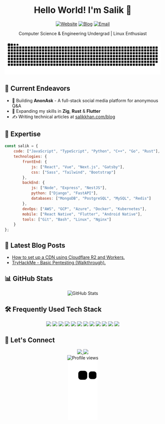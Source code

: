 <div align="center">
  
# Hello World! I'm Salik 👋

[![Website](https://img.shields.io/badge/Website-salikkhan.com-blue?style=for-the-badge&logo=google-chrome)](https://salikkhan.com)
[![Blog](https://img.shields.io/badge/Blog-salikkhan.com%2Fblog-orange?style=for-the-badge&logo=rss)](https://salikkhan.com/blog)
[![Email](https://img.shields.io/badge/Email-contact@salikkhan.com-red?style=for-the-badge&logo=gmail)](mailto:contact@salikkhan.com)

Computer Science & Engineering Undergrad | Linux Enthusiast 

<img src="https://raw.githubusercontent.com/Platane/snk/output/github-contribution-grid-snake.svg" alt="Snake animation" />
</div>

## 🚀 Current Endeavors
- 🔭 Building **AnonAsk** - A full-stack social media platform for anonymous Q&A
- 🌱 Expanding my skills in **Zig**, **Rust** & **Flutter**
- ✍️ Writing technical articles at [salikkhan.com/blog](https://salikkhan.com/blog)

## 🎯 Expertise
```javascript
const salik = {
    code: ["JavaScript", "TypeScript", "Python", "C++", "Go", "Rust"],
    technologies: {
        frontEnd: {
            js: ["React", "Vue", "Next.js", "Gatsby"],
            css: ["Sass", "Tailwind", "Bootstrap"]
        },
        backEnd: {
            js: ["Node", "Express", "NestJS"],
            python: ["Django", "FastAPI"],
            databases: ["MongoDB", "PostgreSQL", "MySQL", "Redis"]
        },
        devOps: ["AWS", "GCP", "Azure", "Docker", "Kubernetes"],
        mobile: ["React Native", "Flutter", "Android Native"],
        tools: ["Git", "Bash", "Linux", "Nginx"]
    }
};
```

## 📖 Latest Blog Posts
<!-- BLOG-POST-LIST:START -->
- [How to set up a CDN using Cloudflare R2 and Workers.](https://blog.salikkhan.com/how-to-set-up-a-cdn-using-cloudflare-r2-and-workers/)
- [TryHackMe - Basic Pentesting &lpar;Walkthrough&rpar;.](https://blog.salikkhan.com/tryhackme-basic-pentesting-walkthrough/)
<!-- BLOG-POST-LIST:END -->

## 📊 GitHub Stats
<div align="center">
  <img src="https://github-readme-stats.vercel.app/api?username=0xSalik&show_icons=true&theme=tokyonight" alt="GitHub Stats" />
</div>

## 🛠️ Frequently Used Tech Stack
<div align="center">
  <!-- Cloud Platforms -->
  <img src="https://img.shields.io/badge/AWS-%23FF9900.svg?style=for-the-badge&logo=amazon-aws&logoColor=white"/>
  <img src="https://img.shields.io/badge/GCP-%234285F4.svg?style=for-the-badge&logo=google-cloud&logoColor=white"/>
  <img src="https://img.shields.io/badge/azure-%230072C6.svg?style=for-the-badge&logo=microsoftazure&logoColor=white"/>
  <img src="https://img.shields.io/badge/vercel-%23000000.svg?style=for-the-badge&logo=vercel&logoColor=white"/>
  
  <!-- Languages -->
  <img src="https://img.shields.io/badge/typescript-%23007ACC.svg?style=for-the-badge&logo=typescript&logoColor=white"/>
  <img src="https://img.shields.io/badge/python-3670A0?style=for-the-badge&logo=python&logoColor=ffdd54"/>
  <img src="https://img.shields.io/badge/c++-%2300599C.svg?style=for-the-badge&logo=c%2B%2B&logoColor=white"/>
  <img src="https://img.shields.io/badge/rust-%23000000.svg?style=for-the-badge&logo=rust&logoColor=white"/>
  
  <!-- Frameworks & Runtime -->
  <img src="https://img.shields.io/badge/node.js-6DA55F?style=for-the-badge&logo=node.js&logoColor=white"/>
  <img src="https://img.shields.io/badge/Next-black?style=for-the-badge&logo=next.js&logoColor=white"/>
  
  <!-- Infrastructure -->
  <img src="https://img.shields.io/badge/docker-%230db7ed.svg?style=for-the-badge&logo=docker&logoColor=white"/>
  <img src="https://img.shields.io/badge/kubernetes-%23326ce5.svg?style=for-the-badge&logo=kubernetes&logoColor=white"/>
</div>

## 🤝 Let's Connect
<div align="center">
  <a href="https://salikkhan.com/discord">
    <img src="https://img.shields.io/badge/Discord-%235865F2.svg?style=for-the-badge&logo=discord&logoColor=white"/>
  </a>
  <a href="https://blog.salikkhan.com/rss/">
    <img src="https://img.shields.io/badge/RSS-FFA500?style=for-the-badge&logo=rss&logoColor=white"/>
  </a>
</div>

<div align="center">
  <img src="https://komarev.com/ghpvc/?username=0xSalik&style=flat-square&color=blue" alt="Profile views"/>
</div>

<div align="center">
  <img src="https://raw.githubusercontent.com/0xSalik/0xSalik/output/github-contribution-grid-snake.svg" alt="Snake animation" />
</div>
